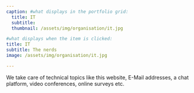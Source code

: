 ```yaml
---
caption: #what displays in the portfolio grid:
  title: IT
  subtitle:
  thumbnail: /assets/img/organisation/it.jpg

#what displays when the item is clicked:
title: IT
subtitle: The nerds
image: /assets/img/organisation/it.jpg

---
```

We take care of technical topics like this website, E-Mail addresses, a chat platform, video conferences, online surveys etc.
